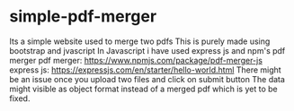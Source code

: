 # simple-pdf-merger
Its a simple website used to merge two pdfs
This is purely made using bootstrap and jvascript
In Javascript i have used express js and npm's pdf merger
pdf merger: https://www.npmjs.com/package/pdf-merger-js
express js: https://expressjs.com/en/starter/hello-world.html
There might be an issue once you upload two files and click on submit button
The data might visible as object format instead of a merged pdf which is yet to be fixed.
